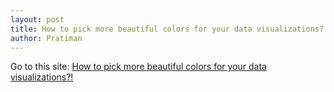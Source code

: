 ```yaml
---
layout: post
title: How to pick more beautiful colors for your data visualizations?
author: Pratiman
---
```


Go to this site: [How to pick more beautiful colors for your data visualizations?!](https://blog.datawrapper.de/beautifulcolors/)